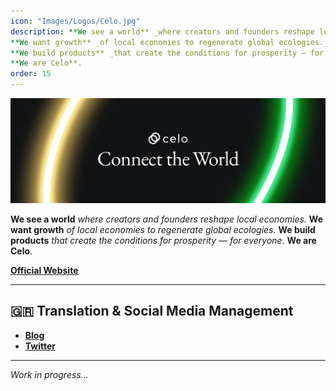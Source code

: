 ```yaml
---
icon: "Images/Logos/Celo.jpg"
description: **We see a world** _where creators and founders reshape local economies._ 
**We want growth** _of local economies to regenerate global ecologies._ 
**We build products** _that create the conditions for prosperity — for everyone._ 
**We are Celo**.
order: 15
---
```


![](../Images/Covers/Celo.jpeg)

**We see a world** _where creators and founders reshape local economies._ 
**We want growth** _of local economies to regenerate global ecologies._ 
**We build products** _that create the conditions for prosperity — for everyone._ 
**We are Celo**.

[**Official Website**](https://celo.org/)

---

## 🇬🇷 Translation & Social Media Management

- [**Blog**](https://www.cryptoblocks.gr/s/celo)
- [**Twitter**](https://twitter.com/CryptoBlocks_GR)

---

_Work in progress..._
